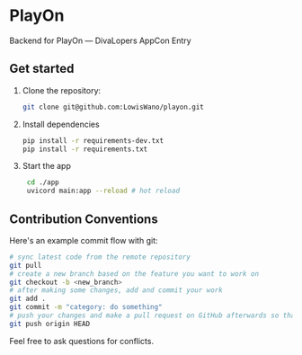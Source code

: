 # PlayOn

Backend for PlayOn — DivaLopers AppCon Entry

## Get started

1. Clone the repository:

   ```bash
   git clone git@github.com:LowisWano/playon.git
   ```

2. Install dependencies

   ```bash
   pip install -r requirements-dev.txt
   pip install -r requirements.txt
   ```

3. Start the app

   ```bash
    cd ./app
    uvicord main:app --reload # hot reload
   ```


## Contribution Conventions

Here's an example commit flow with git:

```bash
# sync latest code from the remote repository
git pull
# create a new branch based on the feature you want to work on
git checkout -b <new_branch>
# after making some changes, add and commit your work
git add .
git commit -m "category: do something"
# push your changes and make a pull request on GitHub afterwards so that I can review them
git push origin HEAD
```
Feel free to ask questions for conflicts.
